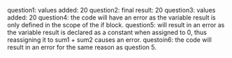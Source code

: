 question1: values added:  20
question2: final result:  20
question3: values added:  20
question4: the code will have an error as the variable result is only defined in the scope of the if block.
question5: will result in an error as the variable result is declared as a constant when assigned to 0, thus reassigning it to sum1 + sum2 causes an error.
questoin6: the code will result in an error for the same reason as question 5.
